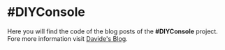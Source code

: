 # \#DIYConsole
Here you will find the code of the blog posts of the **\#DIYConsole** project. Fore more information visit [Davide's Blog](https://www.davidepesce.com/).
